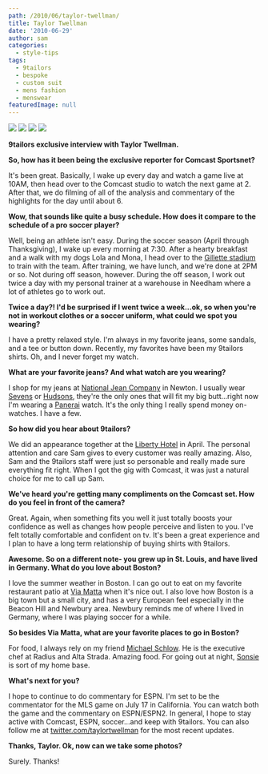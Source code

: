 ```yaml
---
path: /2010/06/taylor-twellman/
title: Taylor Twellman
date: '2010-06-29'
author: sam
categories:
  - style-tips
tags:
  - 9tailors
  - bespoke
  - custom suit
  - mens fashion
  - menswear
featuredImage: null
---
```

 [![](http://1.bp.blogspot.com/_20LDsLnO2rk/TCoslgz62jI/AAAAAAAAAhI/rx8m7D7Qoqs/s400/DSC06333.JPG)](http://1.bp.blogspot.com/_20LDsLnO2rk/TCoslgz62jI/AAAAAAAAAhI/rx8m7D7Qoqs/s1600/DSC06333.JPG) 
[![](http://3.bp.blogspot.com/_20LDsLnO2rk/TCoslWYRrmI/AAAAAAAAAhA/B8cAlLmA838/s400/DSC06339.JPG)](http://3.bp.blogspot.com/_20LDsLnO2rk/TCoslWYRrmI/AAAAAAAAAhA/B8cAlLmA838/s1600/DSC06339.JPG)
[![](http://1.bp.blogspot.com/_20LDsLnO2rk/TCoskhnSKEI/AAAAAAAAAg4/Hf8TuGfuxR4/s400/DSC06328.JPG)](http://1.bp.blogspot.com/_20LDsLnO2rk/TCoskhnSKEI/AAAAAAAAAg4/Hf8TuGfuxR4/s1600/DSC06328.JPG)
[![](http://2.bp.blogspot.com/_20LDsLnO2rk/TCoqxUVcChI/AAAAAAAAAgY/J5PruBDZ7TI/s400/DSC06336.JPG)](http://2.bp.blogspot.com/_20LDsLnO2rk/TCoqxUVcChI/AAAAAAAAAgY/J5PruBDZ7TI/s1600/DSC06336.JPG)

**9tailors exclusive interview with Taylor Twellman.**

**So, how has it been being the exclusive reporter for Comcast Sportsnet?**

It's been great. Basically, I wake up every day and watch a game live at 10AM, then head over to the Comcast studio to watch the next game at 2. After that, we do filming of all of the analysis and commentary of the highlights for the day until about 6.

**Wow, that sounds like quite a busy schedule. How does it compare to the schedule of a pro soccer player?**

Well, being an athlete isn't easy. During the soccer season (April through Thanksgiving), I wake up every morning at 7:30. After a hearty breakfast and a walk with my dogs Lola and Mona, I head over to the [Gillette stadium](http://www.gillettestadium.com/) to train with the team. After training, we have lunch, and we're done at 2PM or so. Not during off season, however. During the off season, I work out twice a day with my personal trainer at a warehouse in Needham where a lot of athletes go to work out. 

**Twice a day?! I'd be surprised if I went twice a week...ok, so when you're not in workout clothes or a soccer uniform, what could we spot you wearing?**

I have a pretty relaxed style. I'm always in my favorite jeans, some sandals, and a tee or button down. Recently, my favorites have been my 9tailors shirts. Oh, and I never forget my watch. 

**What are your favorite jeans? And what watch are you wearing?**

I shop for my jeans at [National Jean Company](http://www.njcboston.com/) in Newton. I usually wear [Sevens](http://www.7forallmankind.com/) or [Hudsons](http://www.hudsonjeans.com/blog/), they're the only ones that will fit my big butt...right now I'm wearing a [Panerai](http://www.panerai.com/s_page.xpd?id_lingua=2&id_sezione=1) watch. It's the only thing I really spend money on- watches. I have a few. 

**So how did you hear about 9tailors?**

We did an appearance together at the [Liberty Hotel](http://www.libertyhotel.com/) in April. The personal attention and care Sam gives to every customer was really amazing. Also, Sam and the 9tailors staff were just so personable and really made sure everything fit right. When I got the gig with Comcast, it was just a natural choice for me to call up Sam. 

**We've heard you're getting many compliments on the Comcast set. How do you feel in front of the camera?**

Great. Again, when something fits you well it just totally boosts your confidence as well as changes how people perceive and listen to you. I've felt totally comfortable and confident on tv. It's been a great experience and I plan to have a long term relationship of buying shirts with 9tailors. 

**Awesome. So on a different note- you grew up in St. Louis, and have lived in Germany. What do you love about Boston?**

I love the summer weather in Boston. I can go out to eat on my favorite restaurant patio at [Via Matta](http://id3417.securedata.net/viamattarestaurant/index_noflash.htm) when it's nice out. I also love how Boston is a big town but a small city, and has a very European feel especially in the Beacon Hill and Newbury area. Newbury reminds me of where I lived in Germany, where I was playing soccer for a while. 

**So besides Via Matta, what are your favorite places to go in Boston?**

For food, I always rely on my friend [Michael Schlow](http://www.michaelschlow.com/). He is the executive chef at Radius and Alta Strada. Amazing food. For going out at night, [Sonsie](http://sonsieboston.com/flash/) is sort of my home base. 

**What's next for you?**

I hope to continue to do commentary for ESPN. I'm set to be the commentator for the MLS game on July 17 in California. You can watch both the game and the commentary on ESPN/ESPN2. In general, I hope to stay active with Comcast, ESPN, soccer...and keep with 9tailors. You can also follow me at [twitter.com/taylortwellman](http://twitter.com/taylortwellman) for the most recent updates.

**Thanks, Taylor. Ok, now can we take some photos?**

Surely. Thanks!